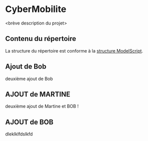 CyberMobilite
===========

<brève description du projet>

Contenu du répertoire
---------------------

La structure du répertoire est conforme à la [structure ModelScript](https://modelscript.readthedocs.io/en/latest/artefacts/index.html).

## Ajout de Bob

deuxième ajout de Bob

## AJOUT de  MARTINE

deuxième ajout de Martine et BOB !

## AJOUT de BOB

dleklklfdslkfd